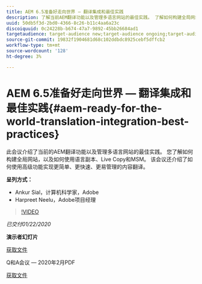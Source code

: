 ```yaml
---
title: AEM 6.5准备好走向世界 — 翻译集成和最佳实践
description: 了解当前AEM翻译功能以及管理多语言网站的最佳实践。 了解如何构建全局网站、使用语言副本、Live Copy和MSM。 使用高级功能实现更轻松、更快、更易管理的内容翻译。
uuid: 50db5f3d-2bd0-4366-8c26-b11c4aa6a23c
discoiquuid: 0c24228b-b674-47a7-9892-45bb26684ad1
targetaudience: target-audience new;target-audience ongoing;target-audience upgrader
source-git-commit: 19832f1904681d68c102ddbdc8925cebf5dffcb2
workflow-type: tm+mt
source-wordcount: '128'
ht-degree: 3%

---
```



# AEM 6.5准备好走向世界 — 翻译集成和最佳实践{#aem-ready-for-the-world-translation-integration-best-practices}

此会议介绍了当前的AEM翻译功能以及管理多语言网站的最佳实践。 您了解如何构建全局网站，以及如何使用语言副本、Live Copy和MSM。 该会议还介绍了如何使用高级功能实现更简单、更快速、更易管理的内容翻译。

**呈列方式：**

* Ankur Sial，计算机科学家，Adobe
* Harpreet Neelu，Adobe项目经理

>[!VIDEO](https://video.tv.adobe.com/v/31153?quality=9)

*已交付01/22/2020*

**演示者幻灯片**

[获取文件](assets/gems-2020-translations.pdf)

Q和A会议 — 2020年2月PDF

[获取文件](assets/aem-gems-translationqnafeb2020.pdf)
